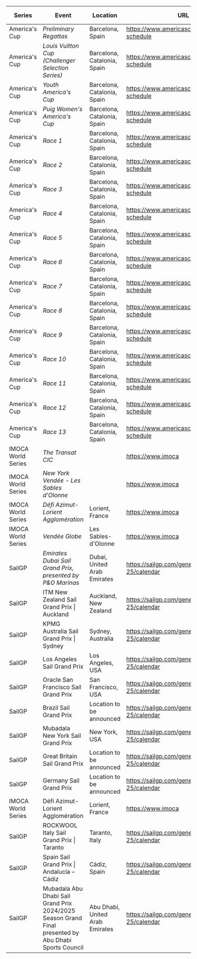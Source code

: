| Series | Event | Location | URL | Start Date | End Date |
|---|---|---|---|---|---|
| America's Cup | *Preliminary Regattas* | Barcelona, Spain | https://www.americascup.com/en/ac37-schedule | 2024-08-22 | *2024-08-25* |
| America's Cup | *Louis Vuitton Cup (Challenger Selection Series)* | Barcelona, Catalonia, Spain | https://www.americascup.com/en/ac37-schedule | 2024-08-29 | *2024-10-05* |
| America's Cup | *Youth America's Cup* | Barcelona, Catalonia, Spain | https://www.americascup.com/en/ac37-schedule | 2024-09-17 | *2024-09-26* |
| America's Cup | *Puig Women's America's Cup* | Barcelona, Catalonia, Spain | https://www.americascup.com/en/ac37-schedule | 2024-10-05 | *2024-10-13* |
| America's Cup | *Race 1* | Barcelona, Catalonia, Spain | https://www.americascup.com/en/ac37-schedule | 2024-10-12 | *2024-10-12* |
| America's Cup | *Race 2* | Barcelona, Catalonia, Spain | https://www.americascup.com/en/ac37-schedule | 2024-10-12 | *2024-10-12* |
| America's Cup | *Race 3* | Barcelona, Catalonia, Spain | https://www.americascup.com/en/ac37-schedule | 2024-10-13 | *2024-10-13* |
| America's Cup | *Race 4* | Barcelona, Catalonia, Spain | https://www.americascup.com/en/ac37-schedule | 2024-10-13 | *2024-10-13* |
| America's Cup | *Race 5* | Barcelona, Catalonia, Spain | https://www.americascup.com/en/ac37-schedule | 2024-10-16 | *2024-10-16* |
| America's Cup | *Race 6* | Barcelona, Catalonia, Spain | https://www.americascup.com/en/ac37-schedule | 2024-10-16 | *2024-10-16* |
| America's Cup | *Race 7* | Barcelona, Catalonia, Spain | https://www.americascup.com/en/ac37-schedule | 2024-10-18 | *2024-10-18* |
| America's Cup | *Race 8* | Barcelona, Catalonia, Spain | https://www.americascup.com/en/ac37-schedule | 2024-10-18 | *2024-10-18* |
| America's Cup | *Race 9* | Barcelona, Catalonia, Spain | https://www.americascup.com/en/ac37-schedule | 2024-10-19 | *2024-10-19* |
| America's Cup | *Race 10* | Barcelona, Catalonia, Spain | https://www.americascup.com/en/ac37-schedule | 2024-10-19 | *2024-10-19* |
| America's Cup | *Race 11* | Barcelona, Catalonia, Spain | https://www.americascup.com/en/ac37-schedule | 2024-10-20 | *2024-10-20* |
| America's Cup | *Race 12* | Barcelona, Catalonia, Spain | https://www.americascup.com/en/ac37-schedule | 2024-10-20 | *2024-10-20* |
| America's Cup | *Race 13* | Barcelona, Catalonia, Spain | https://www.americascup.com/en/ac37-schedule | 2024-10-21 | *2024-10-21* |
| IMOCA World Series | *The Transat CIC* |  | https://www.imoca | 2024 | *2024* |
| IMOCA World Series | *New York Vendée - Les Sables d'Olonne* |  | https://www.imoca | 2024 | *2024* |
| IMOCA World Series | *Défi Azimut-Lorient Agglomération* | Lorient, France | https://www.imoca | 2024 | *2024* |
| IMOCA World Series | *Vendée Globe* | Les Sables-d'Olonne | https://www.imoca | 2024-11-10 | *2025* |
| SailGP | *Emirates Dubai Sail Grand Prix, presented by P&O Marinas* | Dubai, United Arab Emirates | https://sailgp.com/general/24-25/calendar | 2024-11-23 | *2024-11-24* |
| SailGP | ITM New Zealand Sail Grand Prix \| Auckland | Auckland, New Zealand | https://sailgp.com/general/24-25/calendar | 2025-01-18 | 2025-01-19 |
| SailGP | KPMG Australia Sail Grand Prix \| Sydney | Sydney, Australia | https://sailgp.com/general/24-25/calendar | 2025-02-08 | 2025-02-09 |
| SailGP | Los Angeles Sail Grand Prix | Los Angeles, USA | https://sailgp.com/general/24-25/calendar | 2025-03-15 | 2025-03-16 |
| SailGP | Oracle San Francisco Sail Grand Prix | San Francisco, USA | https://sailgp.com/general/24-25/calendar | 2025-03-22 | 2025-03-23 |
| SailGP | Brazil Sail Grand Prix | Location to be announced | https://sailgp.com/general/24-25/calendar | 2025-05-03 | 2025-05-04 |
| SailGP | Mubadala New York Sail Grand Prix | New York, USA | https://sailgp.com/general/24-25/calendar | 2025-06-07 | 2025-06-08 |
| SailGP | Great Britain Sail Grand Prix | Location to be announced | https://sailgp.com/general/24-25/calendar | 2025-07-19 | 2025-07-20 |
| SailGP | Germany Sail Grand Prix | Location to be announced | https://sailgp.com/general/24-25/calendar | 2025-08-16 | 2025-08-17 |
| IMOCA World Series | Défi Azimut-Lorient Agglomération | Lorient, France | https://www.imoca | 2025-09-10 | 2025-09-15 |
| SailGP | ROCKWOOL Italy Sail Grand Prix \| Taranto | Taranto, Italy | https://sailgp.com/general/24-25/calendar | 2025-09-06 | 2025-09-07 |
| SailGP | Spain Sail Grand Prix \| Andalucía – Cádiz | Cádiz, Spain | https://sailgp.com/general/24-25/calendar | 2025-10-04 | 2025-10-05 |
| SailGP | Mubadala Abu Dhabi Sail Grand Prix 2024/2025 Season Grand Final presented by Abu Dhabi Sports Council | Abu Dhabi, United Arab Emirates | https://sailgp.com/general/24-25/calendar | 2025-11-29